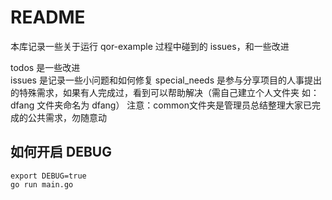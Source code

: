 # README

本库记录一些关于运行 qor-example 过程中碰到的 issues，和一些改进

todos 是一些改进  
issues 是记录一些小问题和如何修复
special_needs 是参与分享项目的人事提出的特殊需求，如果有人完成过，看到可以帮助解决（需自己建立个人文件夹 如：dfang 文件夹命名为 dfang） 注意：common文件夹是管理员总结整理大家已完成的公共需求，勿随意动

## 如何开启 DEBUG

```
export DEBUG=true
go run main.go
```
